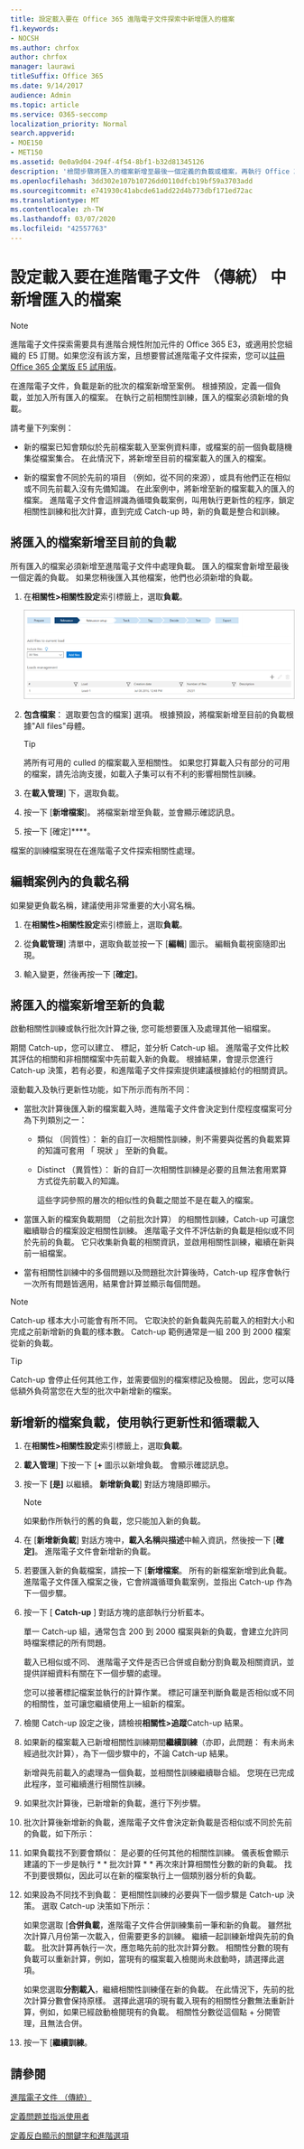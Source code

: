 ```yaml
---
title: 設定載入要在 Office 365 進階電子文件探索中新增匯入的檔案
f1.keywords:
- NOCSH
ms.author: chrfox
author: chrfox
manager: laurawi
titleSuffix: Office 365
ms.date: 9/14/2017
audience: Admin
ms.topic: article
ms.service: O365-seccomp
localization_priority: Normal
search.appverid:
- MOE150
- MET150
ms.assetid: 0e0a9d04-294f-4f54-8bf1-b32d81345126
description: '檢閱步驟將匯入的檔案新增至最後一個定義的負載或檔案，再執行 Office 365 進階電子文件探索中的相關性訓練的批次。  '
ms.openlocfilehash: 3dd302e107b10726dd0110dfcb19bf59a3703add
ms.sourcegitcommit: e741930c41abcde61add22d4b773dbf171ed72ac
ms.translationtype: MT
ms.contentlocale: zh-TW
ms.lasthandoff: 03/07/2020
ms.locfileid: "42557763"
---
```

# <a name="set-up-loads-to-add-imported-files-in-advanced-ediscovery-classic"></a>設定載入要在進階電子文件 （傳統） 中新增匯入的檔案

> [!NOTE]
> 進階電子文件探索需要具有進階合規性附加元件的 Office 365 E3，或適用於您組織的 E5 訂閱。如果您沒有該方案，且想要嘗試進階電子文件探索，您可以[註冊 Office 365 企業版 E5 試用版](https://go.microsoft.com/fwlink/p/?LinkID=698279)。 
  
在進階電子文件，負載是新的批次的檔案新增至案例。 根據預設，定義一個負載，並加入所有匯入的檔案。 在執行之前相關性訓練，匯入的檔案必須新增的負載。 
  
請考量下列案例：
  
- 新的檔案已知會類似於先前檔案載入至案例資料庫，或檔案的前一個負載隨機集從檔案集合。 在此情況下，將新增至目前的檔案載入的匯入的檔案。
    
- 新的檔案會不同於先前的項目 （例如，從不同的來源），或具有他們正在相似或不同先前載入沒有先備知識。 在此案例中，將新增至新的檔案載入的匯入的檔案。 進階電子文件會這辨識為循環負載案例，叫用執行更新性的程序，鎖定相關性訓練和批次計算，直到完成 Catch-up 時，新的負載是整合和訓練。 
    
## <a name="adding-imported-files-to-the-current-load"></a>將匯入的檔案新增至目前的負載

所有匯入的檔案必須新增至進階電子文件中處理負載。 匯入的檔案會新增至最後一個定義的負載。 如果您稍後匯入其他檔案，他們也必須新增的負載。
  
1. 在**相關性\>相關性設定**索引標籤上，選取**負載**。
    
    ![相關性設定負載索引標籤](../media/278aac7f-655f-462f-852a-6baa5d818768.png)
  
2. **包含檔案**： 選取要包含的檔案] 選項。 根據預設，將檔案新增至目前的負載根據"All files"母體。
    
    > [!TIP]
    > 將所有可用的 culled 的檔案載入至相關性。 如果您打算載入只有部分的可用的檔案，請先洽詢支援，如載入子集可以有不利的影響相關性訓練。 
  
3. 在**載入管理**] 下，選取負載。
    
4. 按一下 [**新增檔案**]。 將檔案新增至負載，並會顯示確認訊息。 
    
5. 按一下 [確定]****。
    
檔案的訓練檔案現在在進階電子文件探索相關性處理。
  
## <a name="editing-a-load-name-within-a-case"></a>編輯案例內的負載名稱

如果變更負載名稱，建議使用非常重要的大小寫名稱。
  
1. 在**相關性\>相關性設定**索引標籤上，選取**負載**。
    
2. 從**負載管理**] 清單中，選取負載並按一下 [**編輯**] 圖示。 編輯負載視窗隨即出現。 
    
3. 輸入變更，然後再按一下 [**確定]**。
    
## <a name="adding-imported-files-to-a-new-load"></a>將匯入的檔案新增至新的負載

啟動相關性訓練或執行批次計算之後, 您可能想要匯入及處理其他一組檔案。 
  
期間 Catch-up，您可以建立、 標記，並分析 Catch-up 組。 進階電子文件比較其評估的相關和非相關檔案中先前載入新的負載。 根據結果，會提示您進行 Catch-up 決策，若有必要，和進階電子文件探索提供建議根據給付的相關資訊。 
  
滾動載入及執行更新性功能，如下所示而有所不同： 
  
- 當批次計算後匯入新的檔案載入時，進階電子文件會決定到什麼程度檔案可分為下列類別之一：
    
  - 類似 （同質性）： 新的自訂一次相關性訓練，則不需要與從舊的負載累算的知識可套用 「 現狀 」 至新的負載。 
    
  - Distinct （異質性）： 新的自訂一次相關性訓練是必要的且無法套用累算方式從先前載入的知識。 
    
    這些字詞參照的層次的相似性的負載之間並不是在載入的檔案。 
    
- 當匯入新的檔案負載期間 （之前批次計算） 的相關性訓練，Catch-up 可讓您繼續聯合的檔案設定相關性訓練。 進階電子文件不評估新的負載是相似或不同於先前的負載。 它只收集新負載的相關資訊，並啟用相關性訓練，繼續在新與前一組檔案。 
    
- 當有相關性訓練中的多個問題以及問題批次計算後時，Catch-up 程序會執行一次所有問題皆適用，結果會計算並顯示每個問題。
    
> [!NOTE]
> Catch-up 樣本大小可能會有所不同。 它取決於的新負載與先前載入的相對大小和完成之前新增新的負載的樣本數。 Catch-up 範例通常是一組 200 到 2000 檔案從新的負載。 
  
> [!TIP]
> Catch-up 會停止任何其他工作，並需要個別的檔案標記及檢閱。 因此，您可以降低額外負荷當您在大型的批次中新增新的檔案。 
  
## <a name="adding-a-new-file-load-using-catch-up-and-rolling-loads"></a>新增新的檔案負載，使用執行更新性和循環載入

1. 在**相關性\>相關性設定**索引標籤上，選取**負載**。
    
2. **載入管理**] 下按一下 [**+** 圖示以新增負載。 會顯示確認訊息。 
    
3. 按一下 **[是]** 以繼續。 **新增新負載**] 對話方塊隨即顯示。 
    
    > [!NOTE]
    > 如果動作所執行的舊的負載，您只能加入新的負載。 
  
4. 在 [**新增新負載**] 對話方塊中，**載入名稱**與**描述**中輸入資訊，然後按一下 [**確定]**。 進階電子文件會新增新的負載。
    
5. 若要匯入新的負載檔案，請按一下 [**新增檔案**。 所有的新檔案新增到此負載。 進階電子文件匯入檔案之後，它會辨識循環負載案例，並指出 Catch-up 作為下一個步驟。
    
6. 按一下 [ **Catch-up** ] 對話方塊的底部執行分析藍本。 
    
    單一 Catch-up 組，通常包含 200 到 2000 檔案與新的負載，會建立允許同時檔案標記的所有問題。
    
    載入已相似或不同、 進階電子文件是否已合併或自動分割負載及相關資訊，並提供詳細資料有關在下一個步驟的處理。
    
    您可以接著標記檔案並執行的計算作業。 標記可讓至判斷負載是否相似或不同的相關性，並可讓您繼續使用上一組新的檔案。
    
7. 檢閱 Catch-up 設定之後，請檢視**相關性\>追蹤**Catch-up 結果。 
    
1. 如果新的檔案載入已新增相關性訓練期間**繼續訓練**（亦即，此問題： 有未尚未經過批次計算），為下一個步驟中的，不論 Catch-up 結果。 
    
    新增與先前載入的處理為一個負載，並相關性訓練繼續聯合組。 您現在已完成此程序，並可繼續進行相關性訓練。 
    
2. 如果批次計算後，已新增新的負載，進行下列步驟。
    
8. 批次計算後新增新的負載，進階電子文件會決定新負載是否相似或不同於先前的負載，如下所示：
    
1. 如果負載找不到要會類似： 是必要的任何其他的相關性訓練。 儀表板會顯示建議的下一步是執行 * * 批次計算 * * 再次來計算相關性分數的新的負載。 找不到要很類似，因此可以在新的檔案執行上一個類別器分析的負載。 
    
2. 如果設為不同找不到負載： 更相關性訓練的必要與下一個步驟是 Catch-up 決策。 選取 Catch-up 決策如下所示：
    
    如果您選取 [**合併負載**，進階電子文件合併訓練集前一筆和新的負載。 雖然批次計算八月份第一次載入，但需要更多的訓練。 繼續一起訓練新增與先前的負載。 批次計算再執行一次，應忽略先前的批次計算分數。 相關性分數的現有負載可以重新計算，例如，當現有的檔案載入檢閱尚未啟動時，請選擇此選項。
    
    如果您選取**分割載入**，繼續相關性訓練僅在新的負載。 在此情況下，先前的批次計算分數會保持原樣。 選擇此選項的現有載入現有的相關性分數無法重新計算，例如，如果已經啟動檢閱現有的負載。 相關性分數從這個點 + 分開管理，且無法合併。
    
3. 按一下 [**繼續訓練**。
    
## <a name="see-also"></a>請參閱

[進階電子文件 （傳統）](office-365-advanced-ediscovery.md)
  
[定義問題並指派使用者](define-issues-and-assign-users.md)
  
[定義反白顯示的關鍵字和進階選項](define-highlighted-keywords-and-advanced-options.md)

